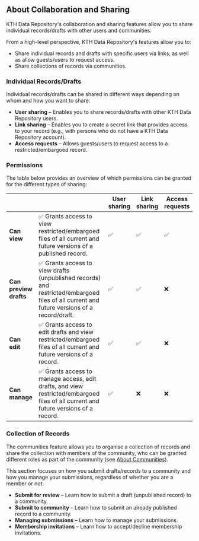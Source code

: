 ## About Collaboration and Sharing

KTH Data Repository's collaboration and sharing features allow you to share individual records/drafts with other users and communities.

From a high-level perspective, KTH Data Repository's features allow you to:

- Share individual records and drafts with specific users via links, as well as allow guests/users to request access.
- Share collections of records via communities.

### Individual Records/Drafts

Individual records/drafts can be shared in different ways depending on whom and how you want to share:

- **User sharing** – Enables you to share records/drafts with other KTH Data Repository users.  
- **Link sharing** – Enables you to create a secret link that provides access to your record (e.g., with persons who do not have a KTH Data Repository account).  
- **Access requests** – Allows guests/users to request access to a restricted/embargoed record.  

### Permissions

The table below provides an overview of which permissions can be granted for the different types of sharing:

|  |  | User sharing | Link sharing | Access requests |
|--|-------------|-|-|-|
| **Can view**    | ✅ Grants access to view restricted/embargoed files of all current and future versions of a published record. | ✅ | ✅ | ✅ |
| **Can preview drafts** | ✅ Grants access to view drafts (unpublished records) and restricted/embargoed files of all current and future versions of a record/draft. | ✅ | ✅ | ❌ |
| **Can edit**    | ✅ Grants access to edit drafts and view restricted/embargoed files of all current and future versions of a record. | ✅ | ✅ | ❌ |
| **Can manage**  | ✅ Grants access to manage access, edit drafts, and view restricted/embargoed files of all current and future versions of a record. | ✅ | ❌ | ❌ |

### Collection of Records

The communities feature allows you to organise a collection of records and share the collection with members of the community, who can be granted different roles as part of the community (see [About Communities](../communities/about_communities.md)).

This section focuses on how you submit drafts/records to a community and how you manage your submissions, regardless of whether you are a member or not:

- **Submit for review** – Learn how to submit a draft (unpublished record) to a community.  
- **Submit to community** – Learn how to submit an already published record to a community.  
- **Managing submissions** – Learn how to manage your submissions.  
- **Membership invitations** – Learn how to accept/decline membership invitations.  

